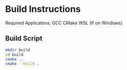 # Build Instructions
Required Applicatons: GCC CMake WSL (If on Windows)

## Build Script

```bash
mkdir build
cd build
cmake ..
cmake --build .
```

